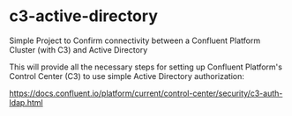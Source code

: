 # c3-active-directory
Simple Project to Confirm connectivity between a Confluent Platform Cluster (with C3) and Active Directory

This will provide all the necessary steps for setting up Confluent Platform's Control Center (C3) to use simple Active Directory authorization:

<https://docs.confluent.io/platform/current/control-center/security/c3-auth-ldap.html>

